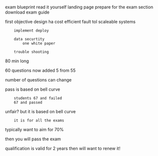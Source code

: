 exam blueprint read it yourself
landing page 
prepare for the exam section
download exam guide

first objective
        design ha cost efficient fault tol scaleable systems

        implement deploy

        data securtity
            one white paper

        trouble shooting

80 min long

60 questions
        now added 5 from 55

number of questions can change

pass is based on bell curve

        students 67 and failed
        67 and passed

unfair?
        but it is based on bell curve

        it is for all the exams

typically want to aim for 70%

then you will pass the exam

qualification is valid for 2 years then will want to renew it!




